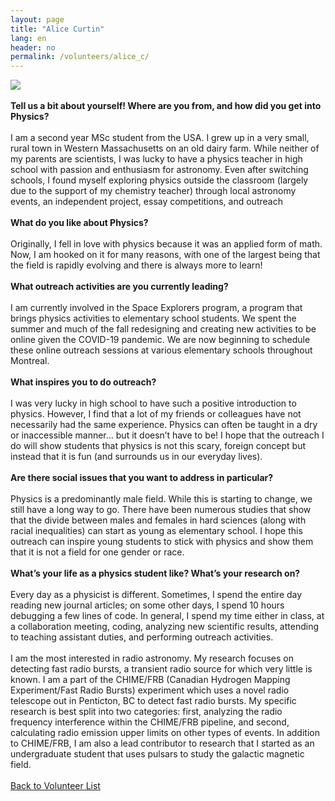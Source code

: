 ```yaml
---
layout: page
title: "Alice Curtin"
lang: en
header: no
permalink: /volunteers/alice_c/
---
```

<img src="http://www.physics.mcgill.ca/~outreach/team/alicecurtin.jpg" />
<br><br>
<b>Tell us a bit about yourself! Where are you from, and how did you get into Physics?</b>
<br><br>
I am a second year MSc student from the USA. I grew up in a very small, rural town in Western Massachusetts on an old dairy farm. While neither of my parents are scientists, I was lucky to have a physics teacher in high school with passion and enthusiasm for astronomy. Even after switching schools, I found myself exploring physics outside the classroom (largely due to the support of my chemistry teacher) through local astronomy events, an independent project, essay competitions, and outreach
<br><br>
<b>What do you like about Physics?</b>
<br><br>
Originally, I fell in love with physics because it was an applied form of math. Now, I am hooked on it for many reasons, with one of the largest being that the field is rapidly evolving and there is always more to learn!
<br><br>
<b>What outreach activities are you currently leading?</b>
<br><br>
I am currently involved in the Space Explorers program, a program that brings physics activities to elementary school students. We spent the summer and much of the fall redesigning and creating new activities to be online given the COVID-19 pandemic. We are now beginning to schedule these online outreach sessions at various elementary schools throughout Montreal.
<br><br>
<b>What inspires you to do outreach?</b>
<br><br>
I was very lucky in high school to have such a positive introduction to physics. However, I find that a lot of my friends or colleagues have not necessarily had the same experience. Physics can often be taught in a dry or inaccessible manner... but it doesn’t have to be! I hope that the outreach I do will show students that physics is not this scary, foreign concept but instead that it is fun (and surrounds us in our everyday lives).
<br><br>
<b>Are there social issues that you want to address in particular?</b>
<br><br>
Physics is a predominantly male field. While this is starting to change, we still have a long way to go. There have been numerous studies that show that the divide between males and females in hard sciences (along with racial inequalities) can start as young as elementary school. I hope this outreach can inspire young students to stick with physics and show them that it is not a field for one gender or race.
<br><br>
<b>What’s your life as a physics student like? What’s your research on?</b>
<br><br>
Every day as a physicist is different. Sometimes, I spend the entire day reading new journal articles; on some other days, I spend 10 hours debugging a few lines of code. In general, I spend my time either in class, at a collaboration meeting, coding, analyzing new scientific results, attending to teaching assistant duties, and performing outreach activities.
<br><br>
I am the most interested in radio astronomy. My research focuses on detecting fast radio bursts, a transient radio source for which very little is known. I am a part of the CHIME/FRB (Canadian Hydrogen Mapping Experiment/Fast Radio Bursts) experiment which uses a novel radio telescope out in Penticton, BC to detect fast radio bursts. My specific research is best split into two categories: first, analyzing the radio frequency interference within the CHIME/FRB pipeline, and second, calculating radio emission upper limits on other types of events. In addition to CHIME/FRB, I am also a lead contributor to research that I started as an undergraduate student that uses pulsars to study the galactic magnetic field.
<br><br>
<a href="/volunteers/">Back to Volunteer List</a>
